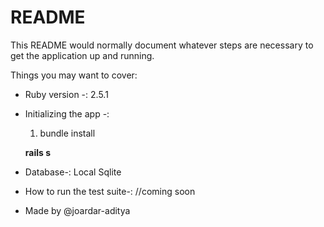 # README

This README would normally document whatever steps are necessary to get the
application up and running.

Things you may want to cover:

* Ruby version -: 2.5.1

* Initializing the app -:
   1) bundle install 
   
   <b> rails s </b>

* Database-: Local Sqlite

* How to run the test suite-:
 //coming soon

* Made by @joardar-aditya
